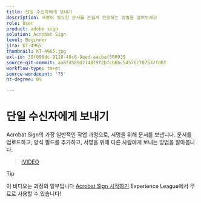 ```yaml
---
title: 단일 수신자에게 보내기
description: 서명이 필요한 문서를 손쉽게 전송하는 방법을 살펴보세요
role: User
product: adobe sign
solution: Acrobat Sign
level: Beginner
jira: KT-4965
thumbnail: KT-4965.jpg
exl-id: 39f698dc-9118-48c6-9eed-aacbaf500939
source-git-commit: aa8fd589d214879f2bfcb6bc54576c707532fd6f
workflow-type: tm+mt
source-wordcount: '75'
ht-degree: 0%

---
```


# 단일 수신자에게 보내기

Acrobat Sign의 가장 일반적인 작업 과정으로, 서명을 위해 문서를 보냅니다. 문서를 업로드하고, 양식 필드를 추가하고, 서명을 위해 다른 사람에게 보내는 방법을 알아봅니다.

>[!VIDEO](https://video.tv.adobe.com/v/341295?quality=12&learn=on&hidetitle=true)

>[!TIP]
>
>이 비디오는 과정의 일부입니다 [Acrobat Sign 시작하기](https://experienceleague.adobe.com/?recommended=Sign-U-1-2020.1) Experience League에서 무료로 사용할 수 있습니다!